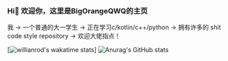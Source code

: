 
### Hi👋 欢迎你，这里是BigOrangeQWQ的主页

我 -> 一个普通的大一学生
   -> 正在学习c/kotlin/c++/python
   -> 拥有许多的 shit code style repository
   -> 欢迎大佬指点！
   
 [![willianrod's wakatime stats](https://github-readme-stats.vercel.app/api/wakatime?username=OrangeQWQ)]
 ![Anurag's GitHub stats](https://github-readme-stats.vercel.app/api?username=BigOrangeQWQ&show_icons=true&theme=gruvbox)
